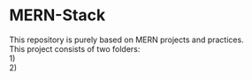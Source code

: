# MERN-Stack  
This repository is purely based on MERN projects and practices.  
This project consists of two folders:  
1)  
2)  
